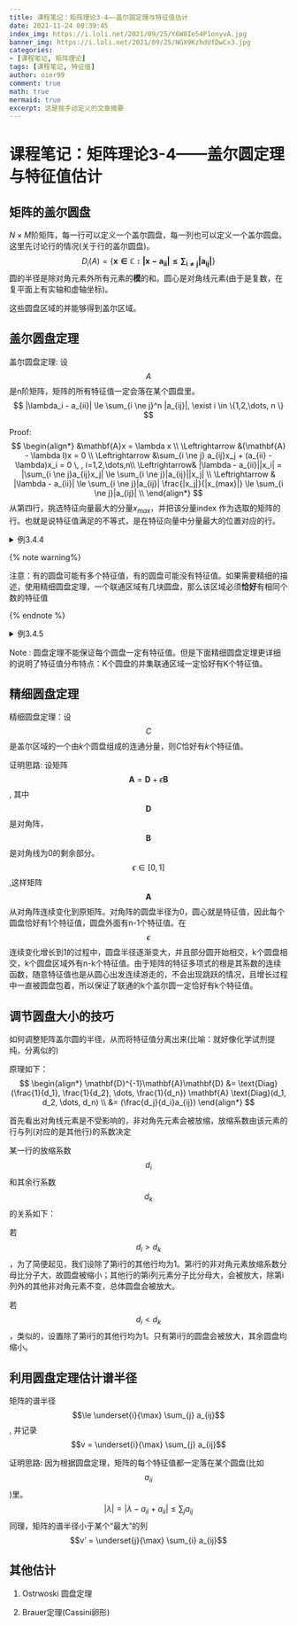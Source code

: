 ```yaml
---
title: 课程笔记：矩阵理论3-4——盖尔圆定理与特征值估计
date: 2021-11-24 00:39:45
index_img: https://i.loli.net/2021/09/25/Y6W8Ie54P1onyvA.jpg
banner_img: https://i.loli.net/2021/09/25/NGX9KzhdUfDwCx3.jpg
categories:
- [课程笔记, 矩阵理论]
tags: [课程笔记, 特征值]
author: oier99
comment: true
math: true
mermaid: true
excerpt: 这是我手动定义的文章摘要
---
```


# 课程笔记：矩阵理论3-4——盖尔圆定理与特征值估计

## 矩阵的盖尔圆盘

$N \times M$阶矩阵，每一行可以定义一个盖尔圆盘，每一列也可以定义一个盖尔圆盘。这里先讨论行的情况(关于行的盖尔圆盘)。
$$
D_i(A) = \{ \mathbf{x \in \mathbb{C}: |x - a_{ii}| \le \sum_{i \ne j}|a_{ij}|} \}
$$
圆的半径是除对角元素外所有元素的**模**的和。圆心是对角线元素(由于是复数，在复平面上有实轴和虚轴坐标)。

这些圆盘区域的并能够得到盖尔区域。

## 盖尔圆盘定理

盖尔圆盘定理: 设$$A$$是n阶矩阵，矩阵的所有特征值一定会落在某个圆盘里。
$$
|\lambda_i - a_{ii}| \le \sum_{i \ne j}^n |a_{ij}|, \exist i \in \{1,2,\dots, n \}
$$

Proof:
$$
\begin{align*}
&\mathbf{A}x = \lambda x \\
\Leftrightarrow &(\mathbf{A} - \lambda I)x = 0 \\
\Leftrightarrow &\sum_{i \ne j} a_{ij}x_j + (a_{ii} - \lambda)x_i = 0 \, , i=1,2,\dots,n\\
\Leftrightarrow& |\lambda - a_{ii}||x_i| = |\sum_{i \ne j}a_{ij}x_j| \le \sum_{i \ne j}|a_{ij}||x_j| \\
\Leftrightarrow & |\lambda - a_{ii}| \le \sum_{i \ne j}|a_{ij}| \frac{|x_j|}{|x_{max}|} \le \sum_{i \ne j}|a_{ij}| \\
\end{align*}
$$
 从第四行，挑选特征向量最大的分量$x_{max}$，并把该分量index 作为选取的矩阵的行。也就是说特征值满足的不等式，是在特征向量中分量最大的位置对应的行。

<Details>
  <summary>例3.4.4</summary>
  <img src="https://i.loli.net/2021/11/19/7Ms9ftkrDhiBCzU.png" alt="image-20211119213910167" style="zoom:80%;" />
</details>


{% note warning%}

注意：有的圆盘可能有多个特征值，有的圆盘可能没有特征值。如果需要精细的描述，使用精细圆盘定理，一个联通区域有几块圆盘，那么该区域必须**恰好**有相同个数的特征值

{% endnote %}

<details>
  <summary>例3.4.5</summary>
  <img src="https://i.loli.net/2021/11/19/3CJzTgvXesfNMFQ.png" alt="image-20211119221047116" style="zoom:50%;" />
</details>






Note : 圆盘定理不能保证每个圆盘一定有特征值。但是下面精细圆盘定理更详细的说明了特征值分布特点：K个圆盘的并集联通区域一定恰好有K个特征值。



## 精细圆盘定理

精细圆盘定理：设$$C$$是盖尔区域的一个由$k$个圆盘组成的连通分量，则$C$恰好有$k$个特征值。



证明思路: 设矩阵$$\mathbf{A} = \mathbf{D} + \epsilon \mathbf{B}$$, 其中$$\mathbf{D}$$是对角阵，$$\mathbf{B}$$是对角线为0的剩余部分。$$\epsilon \in [0,1]$$,这样矩阵$$\mathbf{A}$$从对角阵连续变化到原矩阵。对角阵的圆盘半径为0，圆心就是特征值，因此每个圆盘恰好有1个特征值，圆盘外面有n-1个特征值。在$$\epsilon$$连续变化增长到1的过程中，圆盘半径逐渐变大，并且部分圆开始相交，k个圆盘相交，k个圆盘区域外有n-k个特征值。由于矩阵的特征多项式的根是其系数的连续函数，随意特征值也是从圆心出发连续游走的，不会出现跳跃的情况，且增长过程中一直被圆盘包着，所以保证了联通的k个盖尔圆一定恰好有k个特征值。



## 调节圆盘大小的技巧

如何调整矩阵盖尔圆的半径，从而将特征值分离出来(比喻：就好像化学试剂提纯，分离似的)

原理如下：
$$
\begin{align*}
\mathbf{D}^{-1}\mathbf{A}\mathbf{D} &= \text{Diag}(\frac{1}{d_1}, \frac{1}{d_2}, \dots, \frac{1}{d_n}) \mathbf{A} \text{Diag}(d_1, d_2, \dots, d_n) \\
&= (\frac{d_j}{d_i}a_{ij})
\end{align*}
$$

首先看出对角线元素是不受影响的，非对角先元素会被放缩，放缩系数由该元素的行与列(对应的是其他行)的系数决定

某一行的放缩系数$$d_i$$和其余行系数$$d_k$$的关系如下：

若$$d_i > d_k$$，为了简便起见，我们设除了第i行的其他行均为1。第i行的非对角元素放缩系数分母比分子大，故圆盘被缩小；其他行的第i列元素分子比分母大，会被放大，除第i列外的其他非对角元素不变，总体圆盘会被放大。

若$$d_i < d_k$$，类似的，设置除了第i行的其他行均为1。只有第i行的圆盘会被放大，其余圆盘均缩小。



## 利用圆盘定理估计谱半径

矩阵的谱半径 $$\le \underset{i}{\max} \sum_{j} a_{ij}$$ , 并记录$$v =  \underset{i}{\max} \sum_{j} a_{ij}$$

证明思路: 因为根据圆盘定理，矩阵的每个特征值都一定落在某个圆盘(比如$$a_{ii}$$)里。
$$
|\lambda| = |\lambda - a_{ii} + a_{ii}| \le \sum_{j} a_{ij}
$$
同理，矩阵的谱半径小于某个“最大”的列$$v’ = \underset{j}{\max} \sum_{i} a_{ij}$$



## 其他估计

1. Ostrwoski 圆盘定理

2. Brauer定理(Cassini卵形)
